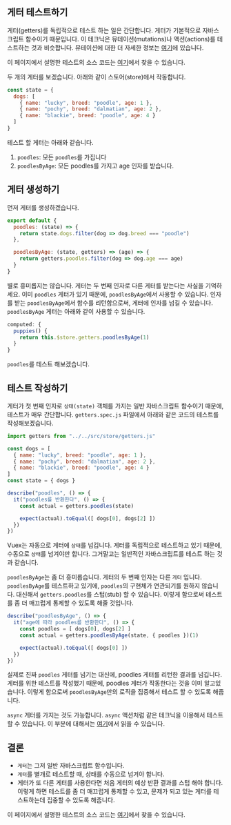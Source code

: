 ## 게터 테스트하기

게터(getters)를 독립적으로 테스트 하는 일은 간단합니다. 게터가 기본적으로 자바스크립트 함수이기 때문입니다. 이 테크닉은 뮤테이션(mutations)나 액션(actions)를 테스트하는 것과 비슷합니다. 뮤테이션에 대한 더 자세한 정보는 [여기](https://lmiller1990.github.io/vue-testing-handbook/vuex-mutations.html)에 있습니다.

이 페이지에서 설명한 테스트의 소스 코드는 [여기](https://github.com/lmiller1990/vue-testing-handbook/tree/master/demo-app/tests/unit/getters.spec.js)에서 찾을 수 있습니다.

두 개의 게터를 보겠습니다. 아래와 같이 스토어(store)에서 작동합니다.

```js
const state = {
  dogs: [
    { name: "lucky", breed: "poodle", age: 1 },
    { name: "pochy", breed: "dalmatian", age: 2 },
    { name: "blackie", breed: "poodle", age: 4 }
  ]
}
```

테스트 할 게터는 아래와 같습니다.

1. `poodles`: 모든 `poodles`를 가집니다
2. `poodlesByAge`: 모든 poodles를 가지고 age 인자를 받습니다.

## 게터 생성하기

먼저 게터를 생성하겠습니다.

```js
export default {
  poodles: (state) => {
    return state.dogs.filter(dog => dog.breed === "poodle")
  },

  poodlesByAge: (state, getters) => (age) => {
    return getters.poodles.filter(dog => dog.age === age)
  }
}
```

별로 흥미롭지는 않습니다. 게터는 두 번째 인자로 다른 게터를 받는다는 사실을 기억하세요. 이미 `poodles` 게터가 있기 때문에, `poodlesByAge`에서 사용할 수 있습니다. 인자를 받는  `poodlesByAge`에서 함수를 리턴함으로써, 게터에 인자를 넘길 수 있습니다. `poodlesByAge` 게터는 아래와 같이 사용할 수 있습니다.

```js
computed: {
  puppies() {
    return this.$store.getters.poodlesByAge(1)
  }
}
```

`poodles`를 테스트 해보겠습니다.

## 테스트 작성하기

게터가 첫 번째 인자로 `상태(state)` 객체를 가지는 일반 자바스크립트 함수이기 때문에, 테스트가 매우 간단합니다. `getters.spec.js` 파일에서 아래와 같은 코드의 테스트를 작성해보겠습니다.

```js
import getters from "../../src/store/getters.js"

const dogs = [
  { name: "lucky", breed: "poodle", age: 1 },
  { name: "pochy", breed: "dalmatian", age: 2 },
  { name: "blackie", breed: "poodle", age: 4 }
]
const state = { dogs }

describe("poodles", () => {
  it("poodles를 반환한다", () => {
    const actual = getters.poodles(state)

    expect(actual).toEqual([ dogs[0], dogs[2] ])
  })
})
```

Vuex는 자동으로 게터에 `상태`를 넘깁니다. 게터를 독립적으로 테스트하고 있기 때문에, 수동으로 `상태`를 넘겨야만 합니다. 그거말고는 일반적인 자바스크립트를 테스트 하는 것과 같습니다.

`poodlesByAge`는 좀 더 흥미롭습니다. 게터의 두 번째 인자는 다른 `게터` 입니다. `poodlesByAge`를 테스트하고 있기에, `poodles`의 구현체가 연관되기를 원하지 않습니다. 대신해서 `getters.poodles`를 스텁(stub) 할 수 있습니다. 이렇게 함으로써 테스트를 좀 더 매끄럽게 통제할 수 있도록 해줄 것입니다.

```js
describe("poodlesByAge", () => {
  it("age에 따라 poodles를 반환한다", () => {
    const poodles = [ dogs[0], dogs[2] ]
    const actual = getters.poodlesByAge(state, { poodles })(1)

    expect(actual).toEqual([ dogs[0] ])
  })
})
```

실제로 진짜 `poodles` 게터를 넘기는 대신에, poodles 게터를 리턴한 결과를 넘깁니다. 게터를 위한 테스트를 작성했기 때문에, poodles 게터가 작동한다는 것을 이미 알고있습니다. 이렇게 함으로써  `poodlesByAge`만의 로직을 집중해서 테스트 할 수 있도록 해줍니다.

`async` 게터를 가지는 것도 가능합니다. `async` 액션처럼 같은 테크닉을 이용해서 테스트할 수 있습니다. 이 부분에 대해서는 [여기](https://lmiller1990.github.io/vue-testing-handbook/vuex-actions.html)에서 읽을 수 있습니다.

## 결론

- `게터`는 그저 일반 자바스크립트 함수입니다.
- `게터`를 별개로 테스트할 때, 상태를 수동으로 넘겨야 합니다.
- 게터가 또 다른 게터를 사용한다면 처음 게터의 예상 반환 결과를 스텁 해야 합니다. 이렇게 하면 테스트를 좀 더 매끄럽게 통제할 수 있고, 문제가 되고 있는 게터를 테스트하는데 집중할 수 있도록 해줍니다.

이 페이지에서 설명한 테스트의 소스 코드는 [여기](https://github.com/lmiller1990/vue-testing-handbook/tree/master/demo-app/tests/unit/getters.spec.js)에서 찾을 수 있습니다.
